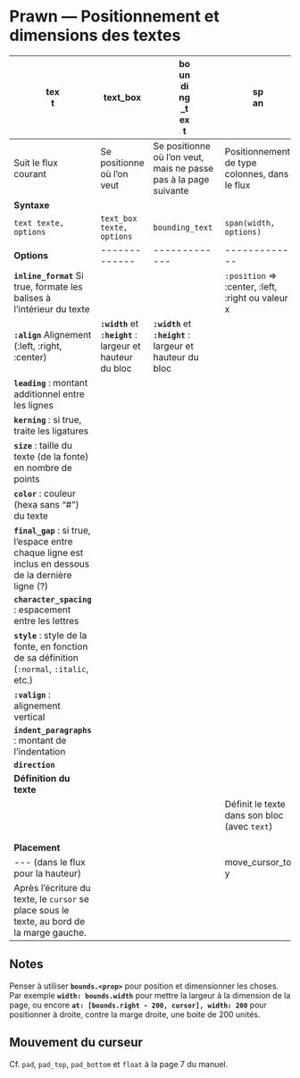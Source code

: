 # Prawn — Positionnement et dimensions des textes





| <span style="display:inline-block;width:20%">text</span>     | <span style="display:inline-block;min-width:20%;">text_box</span> | <span style="display:inline-block;min-width:20%;width:20%;">bounding_text</span> | <span style="display:inline-block;width:20%;min-width:20%;">span</span> | <span style="display:inline-block;width:20%;min-width:20%;">draw_text</span> |
| ------------------------------------------------------------ | ------------------------------------------------------------ | ------------------------------------------------------------ | ------------------------------------------------------------ | ------------------------------------------------------------ |
| Suit le flux courant                                         | Se positionne où l’on veut                                   | Se positionne où l’on veut, mais ne passe pas à la page suivante | Positionnement de type colonnes, dans le flux                |                                                              |
| **Syntaxe**                                                  |                                                              |                                                              |                                                              |                                                              |
| `text texte, options`                                        | `text_box texte, options`                                    | `bounding_text`                                              | `span(width, options)`                                       | `draw_text texte, options`                                   |
| **Options**                                                  | -------------                                                | -------------                                                | -------------                                                |                                                              |
| **`inline_format`** Si true, formate les balises à l’intérieur du texte |                                                              |                                                              | `:position` => :center, :left, :right ou valeur x            | **`:at`** : point [y, x]                                     |
| **`:align`** Alignement (:left, :right, :center)             | **`:width`** et **`:height`** : largeur et hauteur du bloc   | **`:width`** et **`:height`** : largeur et hauteur du bloc   |                                                              |                                                              |
| **`leading`** : montant additionnel entre les lignes         |                                                              |                                                              |                                                              |                                                              |
| **`kerning`** : si true, traite les ligatures                |                                                              |                                                              |                                                              |                                                              |
| **`size`** : taille du texte (de la fonte) en nombre de points |                                                              |                                                              |                                                              |                                                              |
| **`color`** : couleur (hexa sans “#”) du texte               |                                                              |                                                              |                                                              |                                                              |
| **`final_gap`** : si true, l’espace entre chaque ligne est inclus en dessous de la dernière ligne (?) |                                                              |                                                              |                                                              |                                                              |
| **`character_spacing`** : espacement entre les lettres       |                                                              |                                                              |                                                              |                                                              |
| **`style`** : style de la fonte, en fonction de sa définition (`:normal`, `:italic`, etc.) |                                                              |                                                              |                                                              |                                                              |
| **`:valign`** : alignement vertical                          |                                                              |                                                              |                                                              |                                                              |
| **`indent_paragraphs`** : montant de l’indentation           |                                                              |                                                              |                                                              |                                                              |
| **`direction`**                                              |                                                              |                                                              |                                                              |                                                              |
| **Définition du texte**                                      |                                                              |                                                              |                                                              |                                                              |
|                                                              |                                                              |                                                              | Définit le texte dans son bloc (avec `text`)                 |                                                              |
|                                                              |                                                              |                                                              |                                                              |                                                              |
|                                                              |                                                              |                                                              |                                                              |                                                              |
| **Placement**                                                |                                                              |                                                              |                                                              |                                                              |
| --- (dans le flux pour la hauteur)                           |                                                              |                                                              | move_cursor_to y                                             |                                                              |
| Après l’écriture du texte, le `cursor` se place sous le texte, au bord de la marge gauche. |                                                              |                                                              |                                                              |                                                              |



## Notes

Penser à utiliser **`bounds.<prop>`** pour position et dimensionner les choses. Par exemple **`width: bounds.width`** pour mettre la largeur à la dimension de la page, ou encore **`at: [bounds.right - 200, cursor], width: 200`** pour positionner à droite, contre la marge droite, une boite de 200 unités.



## Mouvement du curseur

Cf. `pad`, `pad_top`, `pad_bottom` et `float` à la page 7 du manuel.
